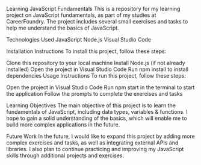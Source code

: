 Learning JavaScript Fundamentals
This is a repository for my learning project on JavaScript fundamentals, as part of my studies at CareerFoundry. The project includes several small exercises and tasks to help me understand the basics of JavaScript.

Technologies Used
JavaScript
Node.js
Visual Studio Code

Installation Instructions
To install this project, follow these steps:

Clone this repository to your local machine
Install Node.js (if not already installed)
Open the project in Visual Studio Code
Run npm install to install dependencies
Usage Instructions
To run this project, follow these steps:

Open the project in Visual Studio Code
Run npm start in the terminal to start the application
Follow the prompts to complete the exercises and tasks

Learning Objectives
The main objective of this project is to learn the fundamentals of JavaScript, including data types, variables & functions. I hope to gain a solid understanding of the basics, which will enable me to build more complex applications in the future.

Future Work
In the future, I would like to expand this project by adding more complex exercises and tasks, as well as integrating external APIs and libraries. I also plan to continue practicing and improving my JavaScript skills through additional projects and exercises.
